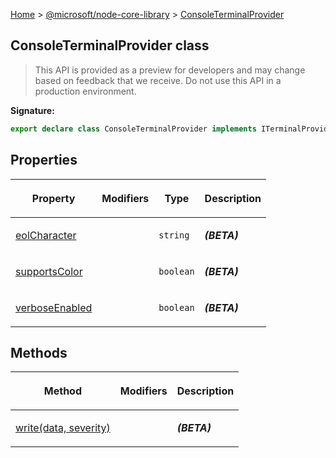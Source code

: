 [Home](./index) &gt; [@microsoft/node-core-library](./node-core-library.md) &gt; [ConsoleTerminalProvider](./node-core-library.consoleterminalprovider.md)

## ConsoleTerminalProvider class

> This API is provided as a preview for developers and may change based on feedback that we receive. Do not use this API in a production environment.
> 


<b>Signature:</b>

```typescript
export declare class ConsoleTerminalProvider implements ITerminalProvider 
```

## Properties

|  <p>Property</p> | <p>Modifiers</p> | <p>Type</p> | <p>Description</p> |
|  --- | --- | --- | --- |
|  <p>[eolCharacter](./node-core-library.consoleterminalprovider.eolcharacter.md)</p> |  | <p>`string`</p> | <p><b><i>(BETA)</i></b></p> |
|  <p>[supportsColor](./node-core-library.consoleterminalprovider.supportscolor.md)</p> |  | <p>`boolean`</p> | <p><b><i>(BETA)</i></b></p> |
|  <p>[verboseEnabled](./node-core-library.consoleterminalprovider.verboseenabled.md)</p> |  | <p>`boolean`</p> | <p><b><i>(BETA)</i></b></p> |

## Methods

|  <p>Method</p> | <p>Modifiers</p> | <p>Description</p> |
|  --- | --- | --- |
|  <p>[write(data, severity)](./node-core-library.consoleterminalprovider.write.md)</p> |  | <p><b><i>(BETA)</i></b></p> |

